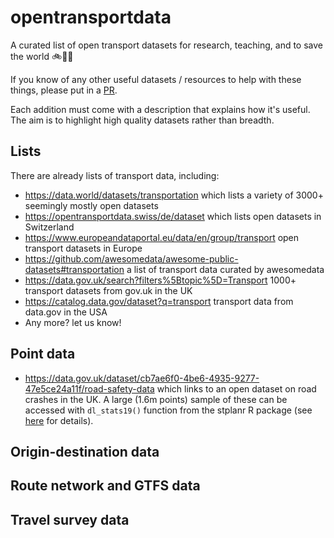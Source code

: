 # opentransportdata

A curated list of open transport datasets for research, teaching, and to save the world 🚲🚶🚀

If you know of any other useful datasets / resources to help with these things, please put in a [PR](https://github.com/Robinlovelace/opentransportdata/edit/master/README.md).

Each addition must come with a description that explains how it's useful.
The aim is to highlight high quality datasets rather than breadth.

## Lists

There are already lists of transport data, including:

- https://data.world/datasets/transportation which lists a variety of 3000+ seemingly mostly open datasets
- https://opentransportdata.swiss/de/dataset which lists open datasets in Switzerland
- https://www.europeandataportal.eu/data/en/group/transport open transport datasets in Europe
- https://github.com/awesomedata/awesome-public-datasets#transportation a list of transport data curated by awesomedata
- https://data.gov.uk/search?filters%5Btopic%5D=Transport 1000+ transport datasets from gov.uk in the UK
- https://catalog.data.gov/dataset?q=transport transport data from data.gov in the USA
- Any more? let us know!

## Point data

- https://data.gov.uk/dataset/cb7ae6f0-4be6-4935-9277-47e5ce24a11f/road-safety-data which links to an open dataset on road crashes in the UK. A large (1.6m points) sample of these can be accessed with `dl_stats19()` function from the stplanr R package (see [here](https://cran.r-project.org/web/packages/stplanr/vignettes/stplanr-paper.html) for details).

## Origin-destination data

## Route network and GTFS data

## Travel survey data

